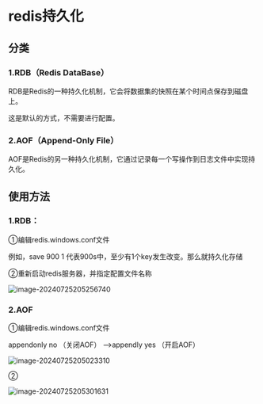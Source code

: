 # redis持久化

## 分类

### 1.RDB（Redis DataBase）

RDB是Redis的一种持久化机制，它会将数据集的快照在某个时间点保存到磁盘上。

这是默认的方式，不需要进行配置。



### 2.AOF（Append-Only File）

AOF是Redis的另一种持久化机制，它通过记录每一个写操作到日志文件中实现持久化。

## 使用方法

### 1.RDB：

①编辑redis.windows.conf文件

例如，save  900  1    代表900s中，至少有1个key发生改变。那么就持久化存储

②重新启动redis服务器，并指定配置文件名称

![image-20240725205256740](./../TyporaImage/image-20240725205256740.png)

### 2.AOF

①编辑redis.windows.conf文件

appendonly no （关闭AOF） -->appendly yes （开启AOF）

![image-20240725205023310](./../TyporaImage/image-20240725205023310.png)

②

![image-20240725205301631](./../TyporaImage/image-20240725205301631.png)